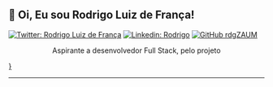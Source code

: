 <h2> 🤙 Oi, Eu sou Rodrigo Luiz de França!</h2> 

[![Twitter: Rodrigo Luiz de França](https://img.shields.io/twitter/follow/rodrigolfranca?style=social)](https://twitter.com/rodrigolfranca)
[![Linkedin: Rodrigo](https://img.shields.io/badge/-rodrigozaum-blue?style=flat-square&logo=Linkedin&logoColor=white&link=https://www.linkedin.com/in/rodrigozaum/)](https://www.linkedin.com/in/rodrigozaum/)
[![GitHub rdgZAUM](https://img.shields.io/github/followers/rdgZAUM?label=follow&style=social)](https://github.com/rdgZAUM)


<p align="center">Aspirante a desenvolvedor Full Stack, pelo projeto <a href="https://sejaalphaedtech.org.br/%22%3EAlpha EdTech</a>  do Instituto Alpha Lumen</p></br>


const rodrigo = {
  pronouns: "he" | "his",
  code: [Javascript, HTML, CSS],
  tools: [React, Node, Styled-Components, Jest],
  architecture: ["microservices", "event-driven", "design system pattern"],
  techCommunities: {
                        aspirante: "Alpha edTech",
                        mentor: "Luana Lessa"
                      },
  funFact: "Eu tenho bugs de estimação"

}


---